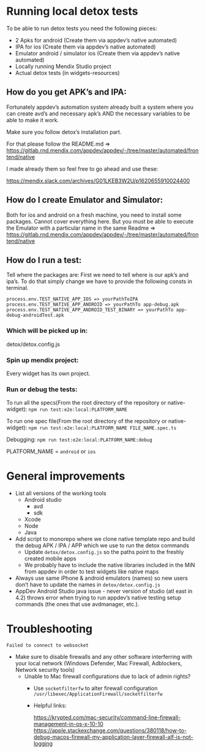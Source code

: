 # Running local detox tests
To be able to run detox tests you need the following pieces:


- 2 Apks for android (Create them via appdev’s native automated)
- IPA for ios (Create them via appdev’s native automated)
- Emulator android / simulator ios (Create them via appdev’s native automated)
- Locally running Mendix Studio project 
- Actual detox tests (in widgets-resources)

## How do you get APK’s and IPA:

Fortunately appdev’s automation system already built a system where you can create avd’s and necessary apk’s AND the necessary variables to be able to make it work.

Make sure you follow detox’s installation part.

For that please follow the README.md => https://gitlab.rnd.mendix.com/appdev/appdev/-/tree/master/automated/frontend/native

I made already them so feel free to go ahead and use these:

https://mendix.slack.com/archives/G01LKEB3W2U/p1620655910024400

## How do I create Emulator and Simulator:

Both for ios and android on a fresh machine, you need to install some packages. Cannot cover everything here. But you must be able to execute the Emulator with a particular name in the same Readme => https://gitlab.rnd.mendix.com/appdev/appdev/-/tree/master/automated/frontend/native

## How do I run a test:

Tell where the packages are:
First we need to tell where is our apk’s and ipa’s. To do that simply change we have to provide the following consts in terminal.


    process.env.TEST_NATIVE_APP_IOS => yourPathToIPA
    process.env.TEST_NATIVE_APP_ANDROID => yourPathTo app-debug.apk
    process.env.TEST_NATIVE_APP_ANDROID_TEST_BINARY => yourPathTo app-debug-androidTest.apk

### Which will be picked up in:
detox/detox.config.js

### Spin up mendix project:
Every widget has its own project.

### Run or debug the tests:

To run all the specs(From the root directory of the repository or native-widget): `npm run test:e2e:local:PLATFORM_NAME`

To run one spec file(From the root directory of the repository or native-widget): `npm run test:e2e:local:PLATFORM_NAME FILE_NAME.spec.ts`

Debugging: `npm run test:e2e:local:PLATFORM_NAME:debug`

PLATFORM_NAME = `android` or `ios`

# General improvements
- List all versions of the working tools 
    - Android studio
        - avd
        - sdk
    - Xcode
    - Node
    - Java
- Add script to monorepo where we clone native template repo and build the debug APK / IPA / APP which we use to run the detox commands
    - Update `detox/detox.config.js` so the paths point to the freshly created mobile apps
    - We probably have to include the native libraries included in the MiN from appdev in order to test widgets like native maps
- Always use same iPhone & android emulators (names) so new users don’t have to update the names in `detox/detox.config.js`
- AppDev Android Studio java issue - never version of studio (atl east in 4.2) throws error when trying to run appdev’s native testing setup commands (the ones that use avdmanager, etc.). 

# Troubleshooting
`Failed to connect to websocket`
- Make sure to disable firewalls and any other software interferring with your local network (Windows Defender, Mac Firewall, Adblockers, Network security tools)
    - Unable to Mac firewall configurations due to lack of admin rights?
        - Use `socketfilterfw` to alter firewall configuration `/usr/libexec/ApplicationFirewall/socketfilterfw`
        - Helpful links:

            https://krypted.com/mac-security/command-line-firewall-management-in-os-x-10-10
            https://apple.stackexchange.com/questions/380118/how-to-debug-macos-firewall-my-application-layer-firewall-alf-is-not-logging
